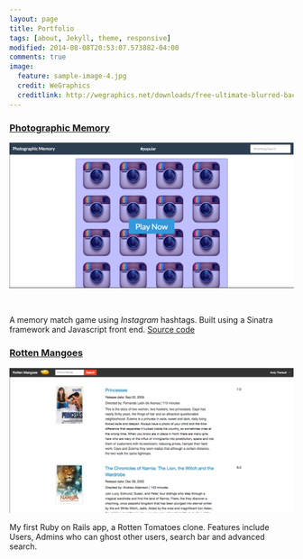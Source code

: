 ```yaml
---
layout: page
title: Portfolio
tags: [about, Jekyll, theme, responsive]
modified: 2014-08-08T20:53:07.573882-04:00
comments: true
image:
  feature: sample-image-4.jpg
  credit: WeGraphics
  creditlink: http://wegraphics.net/downloads/free-ultimate-blurred-background-pack/
---
```


### [Photographic Memory](http://photographic-memory.herokuapp.com)
<a href="http://photographic-memory.herokuapp.com" target="_blank"><img src="/images/photomemory.png"></a>

<br/>

A memory match game using *Instagram* hashtags.
Built using a Sinatra framework and Javascript front end.
<a href="http://github.com/Terit/photographic-memory" target="_blank">Source code</a>
<br/>

### [Rotten Mangoes](http://www.github.com/Terit/Rotten-Mangoes)
<a href="http://www.github.com/Terit/Rotten-Mangoes" target="_blank"><img src="/images/rottenmangoes.png"></a>
<br/>

My first Ruby on Rails app, a Rotten Tomatoes clone.
Features include Users, Admins who can ghost other users,
search bar and advanced search.

<br/>

